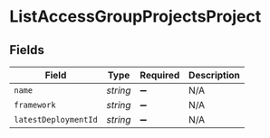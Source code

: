 # ListAccessGroupProjectsProject


## Fields

| Field                | Type                 | Required             | Description          |
| -------------------- | -------------------- | -------------------- | -------------------- |
| `name`               | *string*             | :heavy_minus_sign:   | N/A                  |
| `framework`          | *string*             | :heavy_minus_sign:   | N/A                  |
| `latestDeploymentId` | *string*             | :heavy_minus_sign:   | N/A                  |